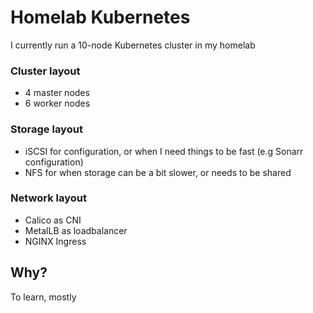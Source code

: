 # Homelab Kubernetes
I currently run a 10-node Kubernetes cluster in my homelab

### Cluster layout
- 4 master nodes
- 6 worker nodes

### Storage layout
- iSCSI for configuration, or when I need things to be fast (e.g Sonarr configuration)
- NFS for when storage can be a bit slower, or needs to be shared

### Network layout
- Calico as CNI
- MetalLB as loadbalancer
- NGINX Ingress

## Why?
To learn, mostly
